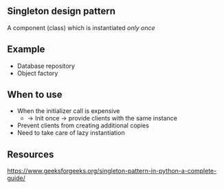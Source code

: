 ## Singleton design pattern
A component (class) which is instantiated _only once_

## Example
* Database repository
* Object factory

## When to use 
* When the initializer call is expensive
  * -> Init once -> provide clients with the same instance
* Prevent clients from creating additional copies
* Need to take care of lazy instantiation

## Resources
https://www.geeksforgeeks.org/singleton-pattern-in-python-a-complete-guide/


